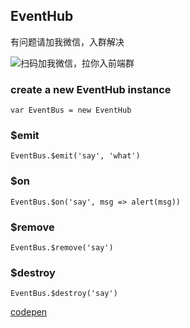 ## EventHub

有问题请加我微信，入群解决

![扫码加我微信，拉你入前端群](https://github.com/biggerV/webpack4-lesson/blob/master/wechat-qrcode.jpg?raw=true)

### create a new EventHub instance
```
var EventBus = new EventHub
```
### $emit
```
EventBus.$emit('say', 'what')

```
### $on
```
EventBus.$on('say', msg => alert(msg))

```
### $remove
```
EventBus.$remove('say')

```
### $destroy
```
EventBus.$destroy('say')
```
[codepen](https://codepen.io/biggerv/pen/vrKmbz)
